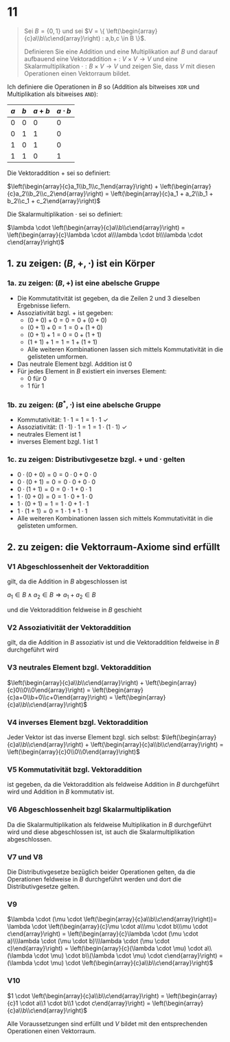 # 11

> Sei $B = \{0, 1\}$ und sei $V =
\{ \left(\begin{array}{c}a\\b\\c\end{array}\right) : a,b,c \in B \}$.
> 
> Definieren Sie eine Addition und eine Multiplikation auf $B$ und darauf aufbauend eine Vektoraddition $+$ : $V \times V \rightarrow V$ und eine Skalarmultiplikation $\cdot : B \times V \rightarrow V$ und zeigen Sie, dass $V$ mit diesen Operationen einen Vektorraum bildet.

Ich definiere die Operationen in $B$ so (Addition als bitweises `XOR` und Multiplikation als bitweises `AND`):

| $a$ | $b$ | $a+b$ | $a \cdot b$ |
| --- | --- | ----- | ----------- |
| 0   | 0   | 0     | 0           |
| 0   | 1   | 1     | 0           |
| 1   | 0   | 1     | 0           |
| 1   | 1   | 0     | 1           |

Die Vektoraddition $+$ sei so definiert:

$\left(\begin{array}{c}a_1\\b_1\\c_1\end{array}\right) + \left(\begin{array}{c}a_2\\b_2\\c_2\end{array}\right) = \left(\begin{array}{c}a_1 + a_2\\b_1 + b_2\\c_1 + c_2\end{array}\right)$

Die Skalarmultiplikation $\cdot$ sei so definiert:

$\lambda \cdot \left(\begin{array}{c}a\\b\\c\end{array}\right) = \left(\begin{array}{c}\lambda \cdot a\\\lambda \cdot b\\\lambda \cdot c\end{array}\right)$

## 1. zu zeigen: $(B,+,\cdot)$ ist ein Körper

### 1a. zu zeigen: $(B,+)$ ist eine abelsche Gruppe

* Die Kommutatitvität ist gegeben, da die Zeilen 2 und 3 dieselben Ergebnisse liefern.
* Assoziativität bzgl. $+$ ist gegeben:
  * $(0+0)+0=0=0+(0+0)$
  * $(0+1)+0=1=0+(1+0)$
  * $(0+1)+1=0=0+(1+1)$
  * $(1+1)+1=1=1+(1+1)$
  * Alle weiteren Kombinationen lassen sich mittels Kommutativität in die gelisteten umformen.
* Das neutrale Element bzgl. Addition ist $0$
* Für jedes Element in $B$ existiert ein inverses Element:
  * $0$ für $0$
  * $1$ für $1$

### 1b. zu zeigen: $(B^*, \cdot)$ ist eine abelsche Gruppe

* Kommutativität: $1 \cdot 1 = 1 = 1 \cdot 1$ $\checkmark$
* Assoziativität: $(1 \cdot 1) \cdot 1 = 1 = 1 \cdot (1 \cdot 1)$ $\checkmark$
* neutrales Element ist $1$
* inverses Element bzgl. $1$ ist $1$

### 1c. zu zeigen: Distributivgesetze bzgl. $+$ und $\cdot$ gelten

* $0 \cdot (0+0) = 0 = 0 \cdot 0 + 0 \cdot 0$
* $0 \cdot (0+1) = 0 = 0 \cdot 0 + 0 \cdot 0$
* $0 \cdot (1+1) = 0 = 0 \cdot 1 + 0 \cdot 1$
* $1 \cdot (0+0) = 0 = 1 \cdot 0 + 1 \cdot 0$
* $1 \cdot (0+1) = 1 = 1 \cdot 0 + 1 \cdot 1$
* $1 \cdot (1+1) = 0 = 1 \cdot 1 + 1 \cdot 1$
* Alle weiteren Kombinationen lassen sich mittels Kommutativität in die gelisteten umformen.

## 2. zu zeigen: die Vektorraum-Axiome sind erfüllt

### V1 Abgeschlossenheit der Vektoraddition

gilt, da die Addition in $B$ abgeschlossen ist

$a_1 \in B \land a_2 \in B \Rightarrow a_1 + a_2 \in B$

und die Vektoraddition feldweise in $B$ geschieht

### V2 Assoziativität der Vektoraddition

gilt, da die Addition in $B$ assoziativ ist und die Vektoraddition feldweise in $B$ durchgeführt wird

### V3 neutrales Element bzgl. Vektoraddition

$\left(\begin{array}{c}a\\b\\c\end{array}\right) + \left(\begin{array}{c}0\\0\\0\end{array}\right) = \left(\begin{array}{c}a+0\\b+0\\c+0\end{array}\right) = \left(\begin{array}{c}a\\b\\c\end{array}\right)$

### V4 inverses Element bzgl. Vektoraddition

Jeder Vektor ist das inverse Element bzgl. sich selbst:
$\left(\begin{array}{c}a\\b\\c\end{array}\right) + \left(\begin{array}{c}a\\b\\c\end{array}\right) = \left(\begin{array}{c}0\\0\\0\end{array}\right)$

### V5 Kommutativität bzgl. Vektoraddition

ist gegeben, da die Vektoraddition als feldweise Addition in $B$ durchgeführt wird und Addition in $B$ kommutativ ist.

### V6 Abgeschlossenheit bzgl Skalarmultiplikation

Da die Skalarmultiplikation als feldweise Multiplikation in $B$ durchgeführt wird und diese abgeschlossen ist, ist auch die Skalarmultiplikation abgeschlossen.

### V7 und V8

Die Distributivgesetze bezüglich beider Operationen gelten, da die Operationen feldweise in $B$ durchgeführt werden und dort die Distributivgesetze gelten.

### V9

$\lambda \cdot (\mu \cdot \left(\begin{array}{c}a\\b\\c\end{array}\right))= \lambda \cdot \left(\begin{array}{c}\mu \cdot a\\\mu \cdot b\\\mu \cdot c\end{array}\right) = \left(\begin{array}{c}\lambda \cdot (\mu \cdot a)\\\lambda \cdot (\mu \cdot b)\\\lambda \cdot (\mu \cdot c)\end{array}\right) = \left(\begin{array}{c}(\lambda \cdot \mu) \cdot a\\(\lambda \cdot \mu) \cdot b\\(\lambda \cdot \mu) \cdot c\end{array}\right) = (\lambda \cdot \mu) \cdot \left(\begin{array}{c}a\\b\\c\end{array}\right)$

### V10

$1 \cdot \left(\begin{array}{c}a\\b\\c\end{array}\right) = \left(\begin{array}{c}1 \cdot a\\1 \cdot b\\1 \cdot c\end{array}\right) = \left(\begin{array}{c}a\\b\\c\end{array}\right)$

Alle Voraussetzungen sind erfüllt und $V$ bildet mit den entsprechenden Operationen einen Vektorraum.

